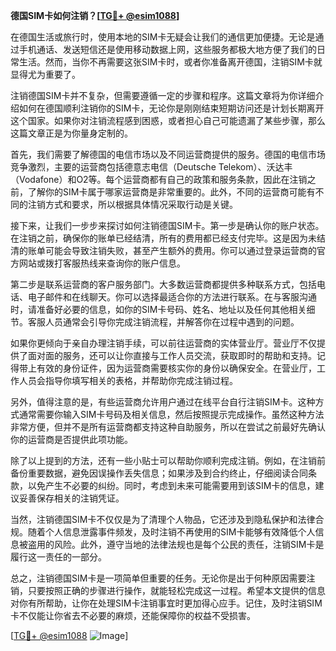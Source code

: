 **德国SIM卡如何注销？[[TG💪+ @esim1088](https://t.me/s/esim1088)]**

在德国生活或旅行时，使用本地的SIM卡无疑会让我们的通信更加便捷。无论是通过手机通话、发送短信还是使用移动数据上网，这些服务都极大地方便了我们的日常生活。然而，当你不再需要这张SIM卡时，或者你准备离开德国，注销SIM卡就显得尤为重要了。

注销德国SIM卡并不复杂，但需要遵循一定的步骤和程序。这篇文章将为你详细介绍如何在德国顺利注销你的SIM卡，无论你是刚刚结束短期访问还是计划长期离开这个国家。如果你对注销流程感到困惑，或者担心自己可能遗漏了某些步骤，那么这篇文章正是为你量身定制的。

首先，我们需要了解德国的电信市场以及不同运营商提供的服务。德国的电信市场竞争激烈，主要的运营商包括德意志电信（Deutsche Telekom）、沃达丰（Vodafone）和O2等。每个运营商都有自己的政策和服务条款，因此在注销之前，了解你的SIM卡属于哪家运营商是非常重要的。此外，不同的运营商可能有不同的注销方式和要求，所以根据具体情况采取行动是关键。

接下来，让我们一步步来探讨如何注销德国SIM卡。第一步是确认你的账户状态。在注销之前，确保你的账单已经结清，所有的费用都已经支付完毕。这是因为未结清的账单可能会导致注销失败，甚至产生额外的费用。你可以通过登录运营商的官方网站或拨打客服热线来查询你的账户信息。

第二步是联系运营商的客户服务部门。大多数运营商都提供多种联系方式，包括电话、电子邮件和在线聊天。你可以选择最适合你的方法进行联系。在与客服沟通时，请准备好必要的信息，如你的SIM卡号码、姓名、地址以及任何其他相关细节。客服人员通常会引导你完成注销流程，并解答你在过程中遇到的问题。

如果你更倾向于亲自办理注销手续，可以前往运营商的实体营业厅。营业厅不仅提供了面对面的服务，还可以让你直接与工作人员交流，获取即时的帮助和支持。记得带上有效的身份证件，因为运营商需要核实你的身份以确保安全。在营业厅，工作人员会指导你填写相关的表格，并帮助你完成注销过程。

另外，值得注意的是，有些运营商允许用户通过在线平台自行注销SIM卡。这种方式通常需要你输入SIM卡号码及相关信息，然后按照提示完成操作。虽然这种方法非常方便，但并不是所有运营商都支持这种自助服务，所以在尝试之前最好先确认你的运营商是否提供此项功能。

除了以上提到的方法，还有一些小贴士可以帮助你顺利完成注销。例如，在注销前备份重要数据，避免因误操作丢失信息；如果涉及到合约终止，仔细阅读合同条款，以免产生不必要的纠纷。同时，考虑到未来可能需要用到该SIM卡的信息，建议妥善保存相关的注销凭证。

当然，注销德国SIM卡不仅仅是为了清理个人物品，它还涉及到隐私保护和法律合规。随着个人信息泄露事件频发，及时注销不再使用的SIM卡能够有效降低个人信息被盗用的风险。此外，遵守当地的法律法规也是每个公民的责任，注销SIM卡是履行这一责任的一部分。

总之，注销德国SIM卡是一项简单但重要的任务。无论你是出于何种原因需要注销，只要按照正确的步骤进行操作，就能轻松完成这一过程。希望本文提供的信息对你有所帮助，让你在处理SIM卡注销事宜时更加得心应手。记住，及时注销SIM卡不仅能让你省去不必要的麻烦，还能保障你的权益不受损害。

[[TG💪+ @esim1088](https://t.me/s/esim1088) ![Image](https://i.postimg.cc/4NQfJmqS/Snipaste-2025-05-13-00-14-12.png)]
